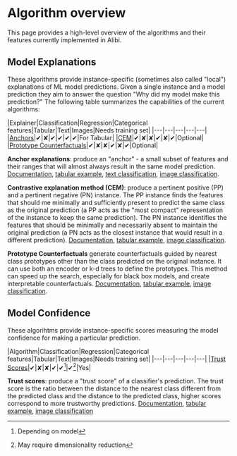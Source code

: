# Algorithm overview

This page provides a high-level overview of the algorithms and their features currently implemented
in Alibi.

## Model Explanations
These algorithms provide instance-specific (sometimes also called "local") explanations of ML model
predictions. Given a single instance and a model prediction they aim to answer the question "Why did
my model make this prediction?" The following table summarizes the capabilities of the current
algorithms:

|Explainer|Classification|Regression|Categorical features|Tabular|Text|Images|Needs training set|
|---|---|---|---|---|
|[Anchors](../methods/Anchors.ipynb)|✔|✘|✔|✔|✔|✔|For Tabular|
|[CEM](../methods/CEM.ipynb)|✔|✘|✘|✔|✘|✔|Optional|
|[Prototype Counterfactuals](../methods/CFProto.ipynb)|✔|✘|✘|✔|✘|✔|Optional|

**Anchor explanations**: produce an "anchor" - a small subset of features and their ranges that will
almost always result in the same model prediction. [Documentation](../methods/Anchors.ipynb),
[tabular example](../examples/anchor_tabular_adult.nblink),
[text classification](../examples/anchor_text_movie.nblink),
[image classification](../examples/anchor_image_imagenet.nblink).

**Contrastive explanation method (CEM)**: produce a pertinent positive (PP) and a pertinent negative
(PN) instance. The PP instance finds the features that should me minimally and sufficiently present
to predict the same class as the original prediction (a PP acts as the "most compact" representation
of the instance to keep the same prediction). The PN instance identifies the features that should be
minimally and necessarily absent to maintain the original prediction (a PN acts as the closest
instance that would result in a different prediction). [Documentation](../methods/CEM.ipynb),
[tabular example](../examples/cem_iris.ipynb), [image classification](../examples/cem_mnist.ipynb).

**Prototype Counterfactuals** generate counterfactuals guided by nearest class prototypes other than the class predicted on the original instance. It can use both an encoder or k-d trees to define the prototypes. This method can speed up the search, especially for black box models, and create interpretable counterfactuals. [Documentation](../methods/CFProto.ipynb), [tabular example](../examples/cfproto_housing.nblink), [image classification](../examples/cfproto_mnist.ipynb).


## Model Confidence
These algorihtms provide instance-specific scores measuring the model confidence for making a
particular prediction.

|Algorithm|Classification|Regression|Categorical features|Tabular|Text|Images|Needs training set|
|---|---|---|---|---|
|[Trust Scores](../methods/TrustScores.ipynb)|✔|✘|✘|✔|✔[^1]|✔[^2]|Yes|

**Trust scores**: produce a "trust score" of a classifier's prediction. The trust score is the ratio
between the distance to the nearest class different from the predicted class and the distance to the
predicted class, higher scores correspond to more trustworthy predictions.
[Documentation](../methods/TrustScores.ipynb),
[tabular example](../examples/trustscore_iris.nblink), [image classification](../examples/trustscore_mnist.nblink)

[^1]: Depending on model
[^2]: May require dimensionality reduction
